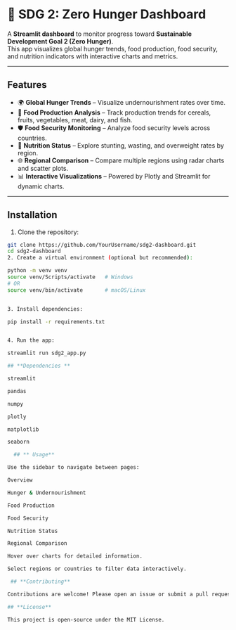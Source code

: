 # 🌾 SDG 2: Zero Hunger Dashboard

A **Streamlit dashboard** to monitor progress toward **Sustainable Development Goal 2 (Zero Hunger)**.  
This app visualizes global hunger trends, food production, food security, and nutrition indicators with interactive charts and metrics.

---

## **Features**

- 🌍 **Global Hunger Trends** – Visualize undernourishment rates over time.  
- 🌾 **Food Production Analysis** – Track production trends for cereals, fruits, vegetables, meat, dairy, and fish.  
- 🛡️ **Food Security Monitoring** – Analyze food security levels across countries.  
- 🥗 **Nutrition Status** – Explore stunting, wasting, and overweight rates by region.  
- 🌐 **Regional Comparison** – Compare multiple regions using radar charts and scatter plots.  
- 📊 **Interactive Visualizations** – Powered by Plotly and Streamlit for dynamic charts.  

---

## **Installation**

1. Clone the repository:

```bash
git clone https://github.com/YourUsername/sdg2-dashboard.git
cd sdg2-dashboard
2. Create a virtual environment (optional but recommended):

python -m venv venv
source venv/Scripts/activate   # Windows
# OR
source venv/bin/activate       # macOS/Linux


3. Install dependencies:

pip install -r requirements.txt


4. Run the app:

streamlit run sdg2_app.py

## **Dependencies **

streamlit

pandas

numpy

plotly

matplotlib

seaborn

  ## ** Usage**

Use the sidebar to navigate between pages:

Overview

Hunger & Undernourishment

Food Production

Food Security

Nutrition Status

Regional Comparison

Hover over charts for detailed information.

Select regions or countries to filter data interactively.

 ## **Contributing**

Contributions are welcome! Please open an issue or submit a pull request.

## **License**

This project is open-source under the MIT License.
